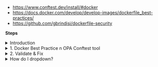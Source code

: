 - https://www.conftest.dev/install/#docker
- https://docs.docker.com/develop/develop-images/dockerfile_best-practices/
- https://github.com/gbrindisi/dockerfile-security


**Steps**
<details>
<summary>Introduction</summary>
<br>

  
 ![image](https://user-images.githubusercontent.com/75510135/154826815-0065404f-61a2-446b-9c2a-75b95e094571.png)

</details>



<details>
<summary>1. Docker Best Practice n OPA Conftest tool</summary>
<br>

![image](https://user-images.githubusercontent.com/75510135/154826936-a7d6ef9c-137a-446d-91e4-341fe289161a.png)

![image](https://user-images.githubusercontent.com/75510135/154826951-973b4a75-baaf-4708-ac26-4a7811733f10.png)

![image](https://user-images.githubusercontent.com/75510135/154826981-7757d687-651a-48da-9719-1173c7db4683.png)

- look for rego file in git to place the rules against dockerfile
  
> https://github.com/rupeshpanwar/dockerfile-security/blob/main/dockerfile-security.rego

### Check the current container running under root user or not
> kubectl exec -it  devsecops-6df5c8c5b5-7tj2q -- id
  
<img width="1052" alt="image" src="https://user-images.githubusercontent.com/75510135/154827346-7c14c43b-bcb7-4740-a57a-f14c78b1c020.png">

  
## @Project root directory , create a new rego file - opa-docker-security.rego
 > copy rules from > https://github.com/rupeshpanwar/dockerfile-security/blob/main/dockerfile-security.rego

<img width="983" alt="image" src="https://user-images.githubusercontent.com/75510135/154827460-9e2a2a7b-4bc5-4918-98c4-f0f73e7c6327.png">

## @Jenkinsfile, Add a stage for scan

```
             "OPA Conftest": {
            sh 'docker run --rm -v $(pwd):/project openpolicyagent/conftest test --policy opa-docker-security.rego Dockerfile'
             }
```
<img width="1163" alt="image" src="https://user-images.githubusercontent.com/75510135/154827747-6c07321e-b2e5-425e-81a5-f2c49c080728.png">
  
</details>



<details>
<summary>2. Validate & Fix</summary>
<br>
  
![image](https://user-images.githubusercontent.com/75510135/154827799-4ca476c1-cc95-4506-94cd-b6392433e277.png)


  
## Modify the rego file to accomodate the changes , like base image issue here

 <img width="695" alt="image" src="https://user-images.githubusercontent.com/75510135/154827827-ec68eccb-9a5b-405e-9d9f-54669379171a.png">
 
  
## Modify dockerfile  to accomodate the changes , like
  - use COPY instead of ADD
  - run process under a user hence create new user first
  
```
FROM adoptopenjdk/openjdk8:alpine-slim
EXPOSE 8080
ARG JAR_FILE=target/*.jar
RUN addgroup -S pipeline && adduser -S k8s-pipeline -G pipeline
COPY ${JAR_FILE} /home/k8s-pipeline/app.jar
USER k8s-pipeline
ENTRYPOINT ["java","-jar","/home/k8s-pipeline/app.jar"]
```

 - rerun the build job n verify the result
  
 ![image](https://user-images.githubusercontent.com/75510135/154827929-986e0634-c6da-47aa-af16-596e5a411aa9.png)

 <img width="724" alt="image" src="https://user-images.githubusercontent.com/75510135/154827946-68698a91-04fc-4439-af56-6d1e2933e4d3.png">

</details>


<details>
<summary>How do I dropdown?</summary>
<br>
This is how you dropdown.
</details>
